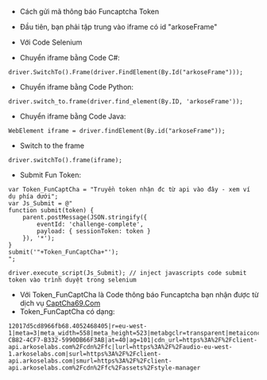 - Cách gửi mã thông báo Funcaptcha Token
- Đầu tiên, bạn phải tập trung vào iframe có id "arkoseFrame"

- Với Code Selenium

- Chuyển iframe bằng Code C#:
```
driver.SwitchTo().Frame(driver.FindElement(By.Id("arkoseFrame")));
```

- Chuyển iframe bằng Code Python:
```
driver.switch_to.frame(driver.find_element(By.ID, 'arkoseFrame'));
```

- Chuyển iframe bằng Code Java:
```
WebElement iframe = driver.findElement(By.id("arkoseFrame"));
```

- Switch to the frame
```
driver.switchTo().frame(iframe);
```

- Submit Fun Token:
```
var Token_FunCaptCha = "Truyền token nhận đc từ api vào đây - xem ví dụ phía dưới";
var Js_Submit = @"
function submit(token) {
    parent.postMessage(JSON.stringify({
        eventId: 'challenge-complete',
        payload: { sessionToken: token }
    }), '*');
}
submit('"+Token_FunCaptCha+"');
";

driver.execute_script(Js_Submit); // inject javascripts code submit token vào trình duyệt trong selenium
```

- Với Token_FunCaptCha là Code thông báo Funcaptcha bạn nhận được từ dịch vụ [CaptCha69.Com](https://captcha69.com/)
- Token_FunCaptCha có dạng:
```
12017d5cd8966fb68.4052468405|r=eu-west-1|meta=3|meta_width=558|meta_height=523|metabgclr=transparent|metaiconclr=%23555555|guitextcolor=%23000000|lang=vi|pk=2CB16598-CB82-4CF7-B332-5990DB66F3AB|at=40|ag=101|cdn_url=https%3A%2F%2Fclient-api.arkoselabs.com%2Fcdn%2Ffc|lurl=https%3A%2F%2Faudio-eu-west-1.arkoselabs.com|surl=https%3A%2F%2Fclient-api.arkoselabs.com|smurl=https%3A%2F%2Fclient-api.arkoselabs.com%2Fcdn%2Ffc%2Fassets%2Fstyle-manager
```








